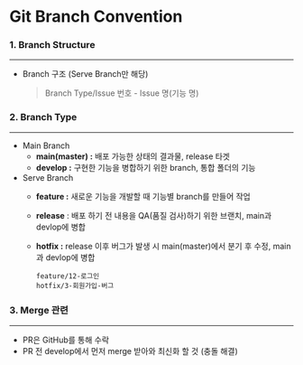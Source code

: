 # Git Branch Convention

### 1. Branch Structure

---

- Branch 구조 (Serve Branch만 해당)
    
    > Branch Type/Issue 번호 - Issue 명(기능 명)

### 2. Branch Type

---

- Main Branch
    - **main(master) :** 배포 가능한 상태의 결과물, release 타겟
    - **develop :** 구현한 기능을 병합하기 위한 branch, 통합 폴더의 기능
- Serve Branch
    - **feature :** 새로운 기능을 개발할 때 기능별 branch를 만들어 작업
    - **release** : 배포 하기 전 내용을 QA(품질 검사)하기 위한 브랜치, main과 devlop에 병합
    - **hotfix :** release 이후 버그가 발생 시 main(master)에서 분기 후 수정, main과 devlop에 병합
        
        ```
        feature/12-로그인
        hotfix/3-회원가입-버그
        ```
        

### 3. Merge 관련

---

- PR은 GitHub를 통해 수락
- PR 전 develop에서 먼저 merge 받아와 최신화 할 것 (충돌 해결)